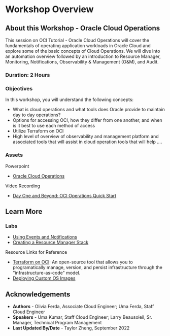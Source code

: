 # Workshop Overview

## About this Workshop - Oracle Cloud Operations

This session on OCI Tutorial - Oracle Cloud Operations will cover the fundamentals of operating application workloads in Oracle Cloud and explore some of the basic concepts of Cloud Operations.  We will dive into an automation overview followed by an introduction to Resource Manager, Monitoring, Notifications, Observability & Management (O&M), and Audit. 

### **Duration: 2 Hours**

### Objectives

In this workshop, you will understand the following concepts:
* What is cloud operations and what tools does Oracle provide to maintain day to day operations?
* Options for accessing OCI, how they differ from one another, and when is it best to use each method of access
* Utilize Terraform on OCI
* High level of overview of observability and management platform and associated tools that will assist in cloud operation tools that will help ....



### **Assets**

Powerpoint
* [Oracle Cloud Operations](https://objectstorage.us-ashburn-1.oraclecloud.com/p/6ggDqLgvHI43izvPEPYmRQp8SeXY6jaCxoaew9G4OgevgONFrHtp7fmam2aW3-SV/n/ociobtnas/b/OCW2022/o/TUT4111%20Cloud_Operations.pdf)

Video Recording
* [Day One and Beyond: OCI Operations Quick Start](https://www.youtube.com/watch?v=3kxrPj48D4U&ab_channel=OracleLearning)

## Learn More

### Labs
* [Using Events and Notifications](https://apexapps.oracle.com/pls/apex/f?p=133:180:15347202241404::::wid:653)
* [Creating a Resource Manager Stack](https://apexapps.oracle.com/pls/apex/f?p=133:180:17001920275258::::wid:611)

Resource Links for Reference
* [Terraform on OCI](https://docs.oracle.com/en-us/iaas/Content/API/SDKDocs/terraform.htm): An open-source tool that allows you to programatically manage, version, and persist infrastructure through the "infrastructure-as-code" model.
* [Deploying Custom OS Images](https://docs.oracle.com/en-us/iaas/Content/Resources/Assets/whitepapers/deploying-custom-os-images.pdf)

## Acknowledgements
* **Authors** - Olivia Ferda, Associate Cloud Engineer; 
Uma Ferda, Staff Cloud Engineer
* **Speakers** -  Uma Kumar, Staff Cloud Engineer; Larry Beausoleil, Sr. Manager, Technical Program Management
* **Last Updated By/Date** - Taylor Zheng, September 2022

